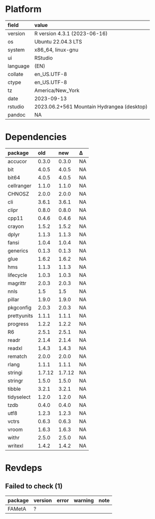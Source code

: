 # Platform

|field    |value                                      |
|:--------|:------------------------------------------|
|version  |R version 4.3.1 (2023-06-16)               |
|os       |Ubuntu 22.04.3 LTS                         |
|system   |x86_64, linux-gnu                          |
|ui       |RStudio                                    |
|language |(EN)                                       |
|collate  |en_US.UTF-8                                |
|ctype    |en_US.UTF-8                                |
|tz       |America/New_York                           |
|date     |2023-09-13                                 |
|rstudio  |2023.06.2+561 Mountain Hydrangea (desktop) |
|pandoc   |NA                                         |

# Dependencies

|package     |old    |new    |Δ  |
|:-----------|:------|:------|:--|
|accucor     |0.3.0  |0.3.0  |NA |
|bit         |4.0.5  |4.0.5  |NA |
|bit64       |4.0.5  |4.0.5  |NA |
|cellranger  |1.1.0  |1.1.0  |NA |
|CHNOSZ      |2.0.0  |2.0.0  |NA |
|cli         |3.6.1  |3.6.1  |NA |
|clipr       |0.8.0  |0.8.0  |NA |
|cpp11       |0.4.6  |0.4.6  |NA |
|crayon      |1.5.2  |1.5.2  |NA |
|dplyr       |1.1.3  |1.1.3  |NA |
|fansi       |1.0.4  |1.0.4  |NA |
|generics    |0.1.3  |0.1.3  |NA |
|glue        |1.6.2  |1.6.2  |NA |
|hms         |1.1.3  |1.1.3  |NA |
|lifecycle   |1.0.3  |1.0.3  |NA |
|magrittr    |2.0.3  |2.0.3  |NA |
|nnls        |1.5    |1.5    |NA |
|pillar      |1.9.0  |1.9.0  |NA |
|pkgconfig   |2.0.3  |2.0.3  |NA |
|prettyunits |1.1.1  |1.1.1  |NA |
|progress    |1.2.2  |1.2.2  |NA |
|R6          |2.5.1  |2.5.1  |NA |
|readr       |2.1.4  |2.1.4  |NA |
|readxl      |1.4.3  |1.4.3  |NA |
|rematch     |2.0.0  |2.0.0  |NA |
|rlang       |1.1.1  |1.1.1  |NA |
|stringi     |1.7.12 |1.7.12 |NA |
|stringr     |1.5.0  |1.5.0  |NA |
|tibble      |3.2.1  |3.2.1  |NA |
|tidyselect  |1.2.0  |1.2.0  |NA |
|tzdb        |0.4.0  |0.4.0  |NA |
|utf8        |1.2.3  |1.2.3  |NA |
|vctrs       |0.6.3  |0.6.3  |NA |
|vroom       |1.6.3  |1.6.3  |NA |
|withr       |2.5.0  |2.5.0  |NA |
|writexl     |1.4.2  |1.4.2  |NA |

# Revdeps

## Failed to check (1)

|package |version |error |warning |note |
|:-------|:-------|:-----|:-------|:----|
|FAMetA  |?       |      |        |     |

